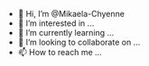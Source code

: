 - 👋 Hi, I’m @Mikaela-Chyenne
- 👀 I’m interested in ...
- 🌱 I’m currently learning ...
- 💞️ I’m looking to collaborate on ...
- 📫 How to reach me ...

<!---
Mikaela-Chyenne/Mikaela-Chyenne is a ✨ special ✨ repository because its `README.md` (this file) appears on your GitHub profile.
You can click the Preview link to take a look at your changes.
--->
